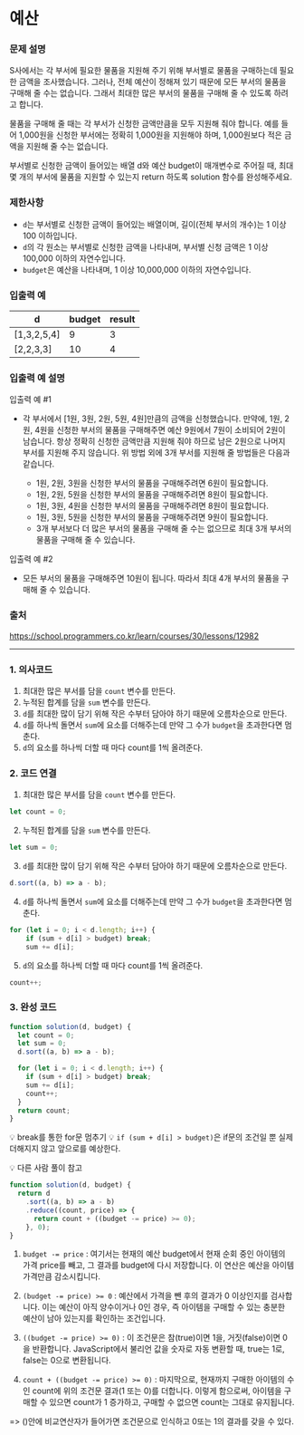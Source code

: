 # 예산

### 문제 설명

S사에서는 각 부서에 필요한 물품을 지원해 주기 위해 부서별로 물품을 구매하는데 필요한 금액을 조사했습니다. 그러나, 전체 예산이 정해져 있기 때문에 모든 부서의 물품을 구매해 줄 수는 없습니다. 그래서 최대한 많은 부서의 물품을 구매해 줄 수 있도록 하려고 합니다.

물품을 구매해 줄 때는 각 부서가 신청한 금액만큼을 모두 지원해 줘야 합니다. 예를 들어 1,000원을 신청한 부서에는 정확히 1,000원을 지원해야 하며, 1,000원보다 적은 금액을 지원해 줄 수는 없습니다.

부서별로 신청한 금액이 들어있는 배열 d와 예산 budget이 매개변수로 주어질 때, 최대 몇 개의 부서에 물품을 지원할 수 있는지 return 하도록 solution 함수를 완성해주세요.

### 제한사항

- `d`는 부서별로 신청한 금액이 들어있는 배열이며, 길이(전체 부서의 개수)는 1 이상 100 이하입니다.
- `d`의 각 원소는 부서별로 신청한 금액을 나타내며, 부서별 신청 금액은 1 이상 100,000 이하의 자연수입니다.
- `budget`은 예산을 나타내며, 1 이상 10,000,000 이하의 자연수입니다.

### 입출력 예

| d           | budget | result |
| ----------- | ------ | ------ |
| [1,3,2,5,4] | 9      | 3      |
| [2,2,3,3]   | 10     | 4      |

### 입출력 예 설명

입출력 예 #1

- 각 부서에서 [1원, 3원, 2원, 5원, 4원]만큼의 금액을 신청했습니다. 만약에, 1원, 2원, 4원을 신청한 부서의 물품을 구매해주면 예산 9원에서 7원이 소비되어 2원이 남습니다. 항상 정확히 신청한 금액만큼 지원해 줘야 하므로 남은 2원으로 나머지 부서를 지원해 주지 않습니다. 위 방법 외에 3개 부서를 지원해 줄 방법들은 다음과 같습니다.

  - 1원, 2원, 3원을 신청한 부서의 물품을 구매해주려면 6원이 필요합니다.
  - 1원, 2원, 5원을 신청한 부서의 물품을 구매해주려면 8원이 필요합니다.
  - 1원, 3원, 4원을 신청한 부서의 물품을 구매해주려면 8원이 필요합니다.
  - 1원, 3원, 5원을 신청한 부서의 물품을 구매해주려면 9원이 필요합니다.
  - 3개 부서보다 더 많은 부서의 물품을 구매해 줄 수는 없으므로 최대 3개 부서의 물품을 구매해 줄 수 있습니다.

입출력 예 #2

- 모든 부서의 물품을 구매해주면 10원이 됩니다. 따라서 최대 4개 부서의 물품을 구매해 줄 수 있습니다.

### 출처

https://school.programmers.co.kr/learn/courses/30/lessons/12982

---

### 1. 의사코드

1. 최대한 많은 부서를 담을 `count` 변수를 만든다.
2. 누적된 합계를 담을 `sum` 변수를 만든다.
3. `d`를 최대한 많이 담기 위해 작은 수부터 담아야 하기 때문에 오름차순으로 만든다.
4. `d`를 하나씩 돌면서 `sum`에 요소를 더해주는데 만약 그 수가 `budget`을 초과한다면 멈춘다.
5. `d`의 요소를 하나씩 더할 때 마다 count를 1씩 올려준다.

### 2. 코드 연결

1. 최대한 많은 부서를 담을 `count` 변수를 만든다.

```javascript
let count = 0;
```

2. 누적된 합계를 담을 `sum` 변수를 만든다.

```javascript
let sum = 0;
```

3. `d`를 최대한 많이 담기 위해 작은 수부터 담아야 하기 때문에 오름차순으로 만든다.

```javascript
d.sort((a, b) => a - b);
```

4. `d`를 하나씩 돌면서 `sum`에 요소를 더해주는데 만약 그 수가 `budget`을 초과한다면 멈춘다.

```javascript
for (let i = 0; i < d.length; i++) {
    if (sum + d[i] > budget) break;
    sum += d[i];
```

5. `d`의 요소를 하나씩 더할 때 마다 count를 1씩 올려준다.

```javascript
count++;
```

### 3. 완성 코드

```javascript
function solution(d, budget) {
  let count = 0;
  let sum = 0;
  d.sort((a, b) => a - b);

  for (let i = 0; i < d.length; i++) {
    if (sum + d[i] > budget) break;
    sum += d[i];
    count++;
  }
  return count;
}
```

💡 break를 통한 for문 멈추기
💡 `if (sum + d[i] > budget)`은 if문의 조건일 뿐 실제 더해지지 않고 앞으로를 예상한다.

💡 다른 사람 풀이 참고

```javascript
function solution(d, budget) {
  return d
    .sort((a, b) => a - b)
    .reduce((count, price) => {
      return count + ((budget -= price) >= 0);
    }, 0);
}
```

1. `budget -= price` : 여기서는 현재의 예산 budget에서 현재 순회 중인 아이템의 가격 price를 빼고, 그 결과를 budget에 다시 저장합니다. 이 연산은 예산을 아이템 가격만큼 감소시킵니다.

2. `(budget -= price) >= 0` : 예산에서 가격을 뺀 후의 결과가 0 이상인지를 검사합니다. 이는 예산이 아직 양수이거나 0인 경우, 즉 아이템을 구매할 수 있는 충분한 예산이 남아 있는지를 확인하는 조건입니다.

3. `((budget -= price) >= 0)` : 이 조건문은 참(true)이면 1을, 거짓(false)이면 0을 반환합니다. JavaScript에서 불리언 값을 숫자로 자동 변환할 때, true는 1로, false는 0으로 변환됩니다.

4. `count + ((budget -= price) >= 0)` : 마지막으로, 현재까지 구매한 아이템의 수인 count에 위의 조건문 결과(1 또는 0)를 더합니다. 이렇게 함으로써, 아이템을 구매할 수 있으면 count가 1 증가하고, 구매할 수 없으면 count는 그대로 유지됩니다.

=> ()안에 비교연산자가 들어가면 조건문으로 인식하고 0또는 1의 결과를 갖을 수 있다.
